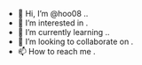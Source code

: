 - 👋 Hi, I’m @hoo08 ..
- 👀 I’m interested in .
- 🌱 I’m currently learning ..
- 💞️ I’m looking to collaborate on .
- 📫 How to reach me .


<!---
hoo08/hoo08 is a ✨ special ✨ repository because its `README.md` (this file) appears on your GitHub profile.
You can click the Preview link to take a look at your changes.
--->
